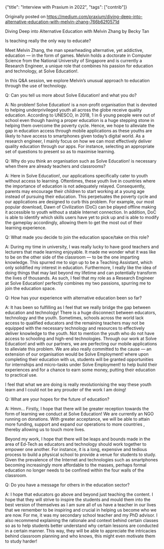 {"title": "Interview with Praxium in 2022", "tags": ["contrib"]}

Originally posted on https://medium.com/praxium/diving-deep-into-alternative-education-with-melvin-zhang-766b62f0571d

Diving Deep into Alternative Education with Melvin Zhang
by Becky Tan

Is teaching really the only way to educate?

Meet Melvin Zhang, the man spearheading alternative, yet addictive, education — in the form of games. Melvin holds a doctorate in Computer Science from the National University of Singapore and is currently a Research Engineer, a unique role that combines his passion for education and technology, at Solve Education!.

In this Q&A session, we explore Melvin’s unusual approach to education through the use of technology.

Q: Can you tell us more about Solve Education! and what you do?

A: No problem! Solve Education! is a non-profit organisation that is devoted to helping underprivileged youth all across the globe receive quality education. According to UNESCO, in 2018, 1 in 6 young people were out of school even though having a proper education is a huge stepping stone in helping them overcome the poverty cycle. Hence, we hope to alleviate the gap in education access through mobile applications as these youths are likely to have access to smartphones given today’s digital world. As a research engineer, I mainly focus on how we can most effectively deliver quality education through our apps. For instance, selecting an appropriate set of questions to present so as to maximise learning.

Q: Why do you think an organisation such as Solve Education! is necessary when there are already teachers and classrooms?

A: Here in Solve Education!, our applications specifically cater to youth without access to learning. Oftentimes, these youth live in countries where the importance of education is not adequately relayed. Consequently, parents may encourage their children to start working at a young age instead of pursuing their education. This perpetuates the poverty cycle and our applications are designed to curb this problem. For example, our most popular download, Dawn of Civilization (DoC) can be played offline making it accessible to youth without a stable Internet connection. In addition, DoC is able to identify which skills users have yet to pick up and is able to modify the gameplay accordingly, allowing them to get the most out of their learning experience.

Q: What made you decide to join the education space/take on this role?

A: During my time in university, I was really lucky to have good teachers and lecturers that made learning enjoyable. It made me wonder what it was like to be on the other side of the classroom — to be the one imparting knowledge. This spurred me to sign up to be a Teaching Assistant, which only solidified my interest in education. Furthermore, I really like the idea of doing things that may last beyond my lifetime and can potentially transform the lives of thousands. As such, I feel that my role as a Research Engineer at Solve Education! perfectly combines my two passions, spurring me to join the education space.

Q: How has your experience with alternative education been so far?

A: It has been so fulfilling as I feel that we really bridge the gap between education and technology! There is a huge disconnect between educators, technology and the youth. Sometimes, schools across the world lack access to qualified educators and the remaining teachers may not be equipped with the necessary technology and resources to effectively deliver knowledge to the youth. Not to mention the youth who do not have access to schooling and high-end technologies. Through our work at Solve Education! and with our partners, we are perfecting our mobile applications to alleviate this problem. We are also really committed to the cause — an extension of our organisation would be Solve Employment! where upon completing their education with us, students will be granted opportunities for internships and micro-tasks under Solve Employment! to help build their experiences and for a chance to earn some money, putting their education to practical use.

I feel that what we are doing is really revolutionising the way these youth learn and I could not be any prouder of the work I am doing!

Q: What are your hopes for the future of education?

A: Hmm… Firstly, I hope that there will be greater reception towards the form of learning we conduct at Solve Education! We are currently an NGO running on donations. With greater acceptance, we will be able to attain more funding, support and expand our operations to more countries , thereby allowing us to touch more lives.

Beyond my work, I hope that there will be leaps and bounds made in the area of Ed-Tech as educators and technology should work together to empower one another. For instance, it is a long, expensive and tedious process to build a physical school to provide a venue for students to study. Given the prevalence of the Internet and technologies such as smartphones becoming increasingly more affordable to the masses, perhaps formal education no longer needs to be confined within the four walls of the classroom.

Q: Do you have a message for others in the education sector?

A: I hope that educators go above and beyond just teaching the content. I hope that they will strive to inspire the students and mould them into the best version of themselves as I am sure all of us have a teacher in our lives that we remember to be inspiring and crucial in helping us become who we are now. For me, it was my secondary school teacher and my PhD advisor. I also recommend explaining the rationale and context behind certain classes so as to help students better understand why certain lessons are conducted in a certain manner. This way, they will be able to appreciate the intricacies behind classroom planning and who knows, this might even motivate them to study harder!

